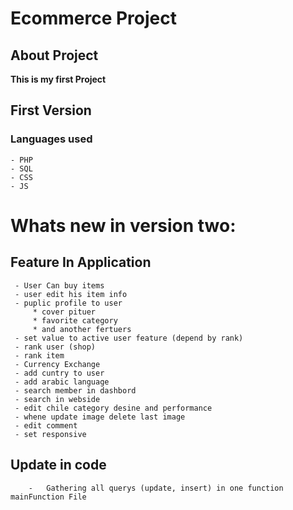 # Ecommerce Project

## About Project
  **This is my first Project**

## First Version
  ### Languages used
    - PHP
    - SQL
    - CSS
    - JS
   
   
# Whats new in version two:

  ## Feature In Application
     - User Can buy items
     - user edit his item info
     - puplic profile to user
         * cover pituer
         * favorite category
         * and another fertuers
     - set value to active user feature (depend by rank)
     - rank user (shop)
     - rank item
     - Currency Exchange
     - add cuntry to user
     - add arabic language
     - search member in dashbord
     - search in webside
     - edit chile category desine and performance
     - whene update image delete last image
     - edit comment
     - set responsive
    
  ## Update in code
        -   Gathering all querys (update, insert) in one function mainFunction File 


